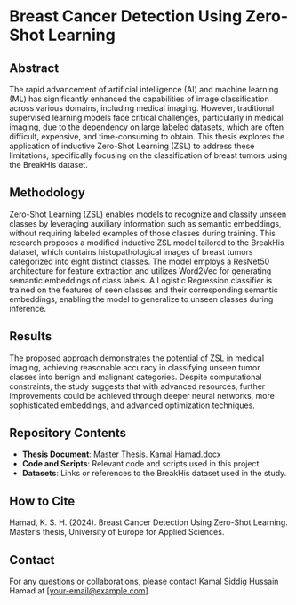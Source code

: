 # Breast Cancer Detection Using Zero-Shot Learning

## Abstract
The rapid advancement of artificial intelligence (AI) and machine learning (ML) has significantly enhanced the capabilities of image classification across various domains, including medical imaging. However, traditional supervised learning models face critical challenges, particularly in medical imaging, due to the dependency on large labeled datasets, which are often difficult, expensive, and time-consuming to obtain. This thesis explores the application of inductive Zero-Shot Learning (ZSL) to address these limitations, specifically focusing on the classification of breast tumors using the BreakHis dataset.

## Methodology
Zero-Shot Learning (ZSL) enables models to recognize and classify unseen classes by leveraging auxiliary information such as semantic embeddings, without requiring labeled examples of those classes during training. This research proposes a modified inductive ZSL model tailored to the BreakHis dataset, which contains histopathological images of breast tumors categorized into eight distinct classes. The model employs a ResNet50 architecture for feature extraction and utilizes Word2Vec for generating semantic embeddings of class labels. A Logistic Regression classifier is trained on the features of seen classes and their corresponding semantic embeddings, enabling the model to generalize to unseen classes during inference.

## Results
The proposed approach demonstrates the potential of ZSL in medical imaging, achieving reasonable accuracy in classifying unseen tumor classes into benign and malignant categories. Despite computational constraints, the study suggests that with advanced resources, further improvements could be achieved through deeper neural networks, more sophisticated embeddings, and advanced optimization techniques.

## Repository Contents
- **Thesis Document**: [Master Thesis. Kamal Hamad.docx](docs/Master%20Thesis.%20Kamal%20Hamad.docx)
- **Code and Scripts**: Relevant code and scripts used in this project.
- **Datasets**: Links or references to the BreakHis dataset used in the study.

## How to Cite
Hamad, K. S. H. (2024). Breast Cancer Detection Using Zero-Shot Learning. Master’s thesis, University of Europe for Applied Sciences.

## Contact
For any questions or collaborations, please contact Kamal Siddig Hussain Hamad at [your-email@example.com].

